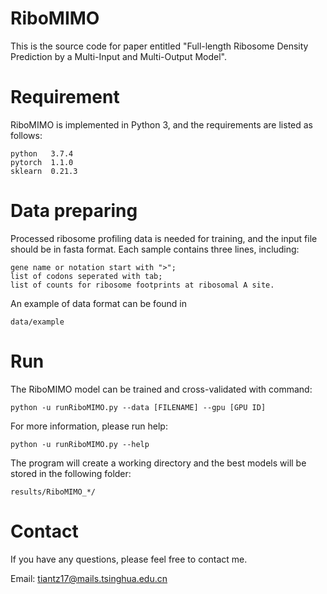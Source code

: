 # RiboMIMO

This is the source code for paper entitled "Full-length Ribosome Density Prediction by a Multi-Input and Multi-Output Model". 

# Requirement
RiboMIMO is implemented in Python 3, and the requirements are listed as follows:
```
python   3.7.4
pytorch  1.1.0
sklearn  0.21.3
```

# Data preparing
Processed ribosome profiling data is needed for training, and the input file should be in fasta format. 
Each sample contains three lines, including:
```
gene name or notation start with ">";
list of codons seperated with tab;
list of counts for ribosome footprints at ribosomal A site.
```
An example of data format can be found in
```
data/example
```

# Run
The RiboMIMO model can be trained and cross-validated with command:
```
python -u runRiboMIMO.py --data [FILENAME] --gpu [GPU ID] 
```

For more information, please run help:
```
python -u runRiboMIMO.py --help
```

The program will create a working directory and the best models will be stored in the following folder:
```
results/RiboMIMO_*/
```

# Contact
If you have any questions, please feel free to contact me.

Email: tiantz17@mails.tsinghua.edu.cn
